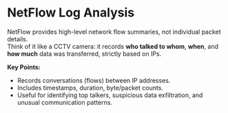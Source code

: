 # NetFlow Log Analysis

NetFlow provides high-level network flow summaries, not individual packet details.  
Think of it like a CCTV camera: it records **who talked to whom**, **when**, and **how much** data was transferred, strictly based on IPs.

**Key Points:**
- Records conversations (flows) between IP addresses.
- Includes timestamps, duration, byte/packet counts.
- Useful for identifying top talkers, suspicious data exfiltration, and unusual communication patterns.
